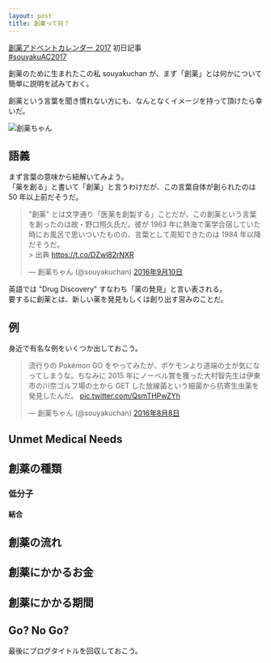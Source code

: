 ```yaml
---
layout: post
title: 創薬って何？
---
```


[創薬アドベントカレンダー 2017](https://adventar.org/calendars/2412) 初日記事  
[#souyakuAC2017](https://twitter.com/search?q=%23souyakuAC2017)  
  
創薬のために生まれたこの私 souyakuchan が、まず「創薬」とは何かについて  
簡単に説明を試みておく。
  
創薬という言葉を聞き慣れない方にも、なんとなくイメージを持って頂けたら幸いだ。  
  
![創薬ちゃん](https://user-images.githubusercontent.com/33997698/33386933-73d70f7c-d56f-11e7-84d5-3464b6819b1b.png)  

## 語義
まず言葉の意味から紐解いてみよう。  
「薬を創る」と書いて「創薬」と言うわけだが、この言葉自体が創られたのは  
50 年以上前だそうだ。  

<blockquote class="twitter-tweet" data-lang="ja"><p lang="ja" dir="ltr">&quot;創薬&quot; とは文字通り「医薬を創製する」ことだが、この創薬という言葉を創ったのは故・野口照久氏だ。彼が 1963 年に熱海で薬学合宿していた時にお風呂で思いついたものの、言葉として周知できたのは 1984 年以降だそうだ。<br>&gt; 出典 <a href="https://t.co/DZwl82rNXR">https://t.co/DZwl82rNXR</a></p>&mdash; 創薬ちゃん (@souyakuchan) <a href="https://twitter.com/souyakuchan/status/774634745749614593?ref_src=twsrc%5Etfw">2016年9月10日</a></blockquote>
<script async src="https://platform.twitter.com/widgets.js" charset="utf-8"></script>

英語では "Drug Discovery" すなわち「薬の発見」と言い表される。  
要するに創薬とは、新しい薬を発見もしくは創り出す営みのことだ。  


## 例
身近で有名な例をいくつか出しておこう。  

<blockquote class="twitter-tweet" data-lang="ja"><p lang="ja" dir="ltr">流行りの Pokémon GO をやってみたが、ポケモンより道端の土が気になってしまうな。ちなみに 2015 年にノーベル賞を獲った大村智先生は伊東市の川奈ゴルフ場の土から GET した放線菌という細菌から抗寄生虫薬を発見したんだ。 <a href="https://t.co/QsmTHPwZYh">pic.twitter.com/QsmTHPwZYh</a></p>&mdash; 創薬ちゃん (@souyakuchan) <a href="https://twitter.com/souyakuchan/status/762517894097833985?ref_src=twsrc%5Etfw">2016年8月8日</a></blockquote>
<script async src="https://platform.twitter.com/widgets.js" charset="utf-8"></script>



## Unmet Medical Needs


## 創薬の種類

### 低分子
#### 結合

## 創薬の流れ


## 創薬にかかるお金

## 創薬にかかる期間

## Go? No Go?
最後にブログタイトルを回収しておこう。  

